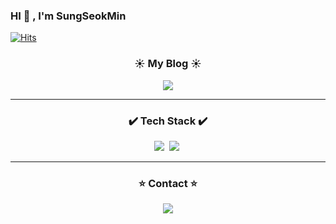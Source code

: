 ### HI 👋 , I'm SungSeokMin
[![Hits](https://hits.seeyoufarm.com/api/count/incr/badge.svg?url=https%3A%2F%2Fgithub.com%2FSungSeokMin&count_bg=%2379C83D&title_bg=%23555555&icon=&icon_color=%23E7E7E7&title=hits&edge_flat=false)](https://hits.seeyoufarm.com)

<h3 align='center'>☀️ My Blog ☀️</h3> 
<p align="center">
    <a href="https://velog.io/@jkl1545">
        <img 
            src="http://img.shields.io/badge/-Velog-green?style=flat&logo=Blogger&logoColor=white" />
    </a>
</P>
<hr>

<h3 align='center'>✔️ Tech Stack ✔️</h3> 
<p align="center">
<img src="https://img.shields.io/badge/-JavaScript-F7DF1E?style=flat-square&logo=JavaScript&logoColor=white" />&nbsp
<img src="https://img.shields.io/badge/-React-61DAFB?style=flat-square&logo=React&logoColor=white" />&nbsp
</P>
<hr>

<h3 align='center'>⭐️ Contact ⭐️️️</h3>


<p align="center">
<a href="https://instagram.com/sungstonemin">
    <img 
        src="http://img.shields.io/badge/-Instagram-white?style=flat&logo=Instagram&link=https://instagram.com/sungstonemin" />
</a>
</p>
